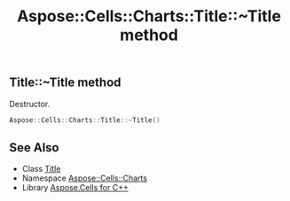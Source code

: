 ﻿---
title: Aspose::Cells::Charts::Title::~Title method
linktitle: ~Title
second_title: Aspose.Cells for C++ API Reference
description: 'Aspose::Cells::Charts::Title::~Title method. Destructor in C++.'
type: docs
weight: 200
url: /cpp/aspose.cells.charts/title/~title/
---
## Title::~Title method


Destructor.

```cpp
Aspose::Cells::Charts::Title::~Title()
```

## See Also

* Class [Title](../)
* Namespace [Aspose::Cells::Charts](../../)
* Library [Aspose.Cells for C++](../../../)
